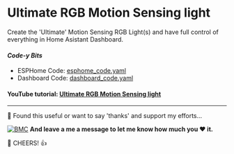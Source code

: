 # Ultimate RGB Motion Sensing light
Create the 'Ultimate' Motion Sensing RGB Light(s) and have full control of everything in Home Asistant Dashboard.

#### *Code-y Bits*
- ESPHome Code: [esphome_code.yaml](https://github.com/3ative/ultimate-rgb-motion-sensing-light/blob/main/esphome_code.yaml)
- Dashboard Code: [dashboard_code.yaml](https://github.com/3ative/ultimate-rgb-motion-sensing-light/blob/main/dashboard_code.yaml)

#### YouTube tutorial: [Ultimate RGB Motion Sensing light](https://youtu.be/_XgJyYwlejo)

___


🎁 Found this useful or want to say 'thanks' and support my efforts...

[![BMC](https://www.buymeacoffee.com/assets/img/custom_images/white_img.png)](https://www.buymeacoffee.com/3ative) **And leave a me a message to let me know how much you ❤ it.**

🍺 CHEERS! 👍
